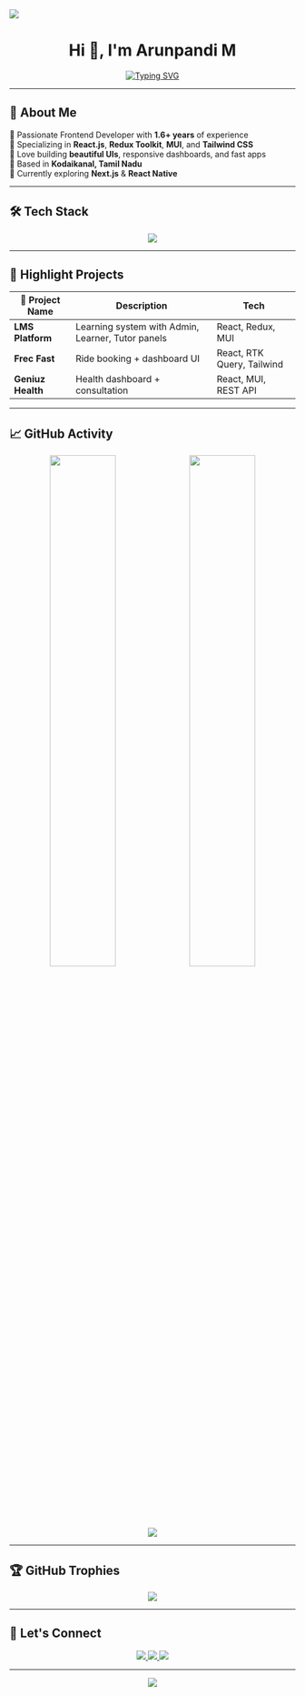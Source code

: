 <!-- Header Banner -->
<img src="https://raw.githubusercontent.com/ArunpandiM/Assets/main/terminal-coding.gif" />

<h1 align="center">Hi 👋, I'm Arunpandi M</h1>
<p align="center">
  <a href="https://github.com/udaytamiljoes">
    <img src="https://readme-typing-svg.herokuapp.com?font=Fira+Code&weight=500&size=22&pause=1000&color=18F7FF&center=true&vCenter=true&width=440&lines=React+Developer;Frontend+Engineer+%F0%9F%92%BB;1.6%2B+Years+Experience;Open+Source+Enthusiast;Pixel+Perfect+Coder" alt="Typing SVG" />
  </a>
</p>

---

## 🚀 About Me

🎯 Passionate Frontend Developer with **1.6+ years** of experience  
🎯 Specializing in **React.js**, **Redux Toolkit**, **MUI**, and **Tailwind CSS**  
🎯 Love building **beautiful UIs**, responsive dashboards, and fast apps  
🎯 Based in **Kodaikanal, Tamil Nadu**  
🎯 Currently exploring **Next.js** & **React Native**

---

## 🛠️ Tech Stack

<p align="center">
  <img src="https://skillicons.dev/icons?i=js,ts,react,nextjs,redux,html,css,tailwind,materialui,vite,webpack,git,github,vscode,figma" />
</p>

---

## 🌟 Highlight Projects

| 🚀 Project Name | Description | Tech |
|----------------|-------------|------|
| **LMS Platform** | Learning system with Admin, Learner, Tutor panels | React, Redux, MUI |
| **Frec Fast** | Ride booking + dashboard UI | React, RTK Query, Tailwind |
| **Geniuz Health** | Health dashboard + consultation | React, MUI, REST API |

---

## 📈 GitHub Activity

<p align="center">
  <img width="48%" src="https://github-readme-stats.vercel.app/api?username=udaytamiljoes&show_icons=true&theme=radical" />
  <img width="48%" src="https://github-readme-streak-stats.herokuapp.com?user=udaytamiljoes&theme=radical" />
</p>

<p align="center">
  <img src="https://github-readme-activity-graph.vercel.app/graph?username=udaytamiljoes&theme=github-compact&area=true" />
</p>

---

## 🏆 GitHub Trophies

<p align="center">
  <img src="https://github-profile-trophy.vercel.app/?username=udaytamiljoes&theme=onedark&row=1&margin-w=15" />
</p>

---

## 🔗 Let's Connect

<p align="center">
  <a href="mailto:arunpandi.webdev@gmail.com">
    <img src="https://img.shields.io/badge/Gmail-D14836?style=for-the-badge&logo=gmail&logoColor=white"/>
  </a>
  <a href="https://www.linkedin.com/in/arunpandi-m/">
    <img src="https://img.shields.io/badge/LinkedIn-0077B5?style=for-the-badge&logo=linkedin&logoColor=white"/>
  </a>
  <a href="https://github.com/udaytamiljoes">
    <img src="https://img.shields.io/badge/GitHub-100000?style=for-the-badge&logo=github&logoColor=white"/>
  </a>
</p>

---

<p align="center">
  <img src="https://komarev.com/ghpvc/?username=udaytamiljoes&label=Profile+Views&color=blue&style=flat" />
</p>
